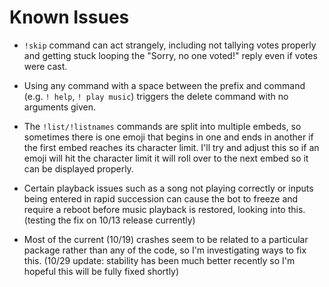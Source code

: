 # Known Issues

- `!skip` command can act strangely, including not tallying votes properly and getting stuck looping the "Sorry, no one voted!" reply even if votes were cast.

- Using any command with a space between the prefix and command (e.g. `! help`, `! play music`) triggers the delete command with no arguments given.

- The `!list/!listnames` commands are split into multiple embeds, so sometimes there is one emoji that begins in one and ends in another if the first embed reaches its character limit. I'll try and adjust this so if an emoji will hit the character limit it will roll over to the next embed so it can be displayed properly.

- Certain playback issues such as a song not playing correctly or inputs being entered in rapid succession can cause the bot to freeze and require a reboot before music playback is restored, looking into this. (testing the fix on 10/13 release currently)

- Most of the current (10/19) crashes seem to be related to a particular package rather than any of the code, so I'm investigating ways to fix this. (10/29 update: stability has been much better recently so I'm hopeful this will be fully fixed shortly) 